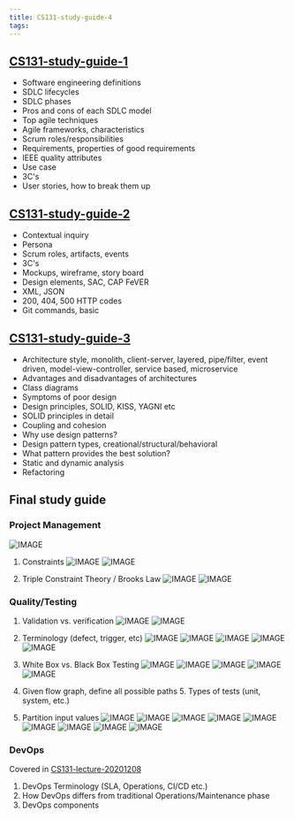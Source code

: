 ```yaml
---
title: CS131-study-guide-4
tags: 
---
```


## [CS131-study-guide-1](/CS131/CS131-study-guide-1)

- Software engineering definitions
- SDLC lifecycles
- SDLC phases
- Pros and cons of each SDLC model
- Top agile techniques
- Agile frameworks, characteristics
- Scrum roles/responsibilities
- Requirements, properties of good requirements
- IEEE quality attributes
- Use case
- 3C's
- User stories, how to break them up

## [CS131-study-guide-2](/CS131/CS131-study-guide-2)

- Contextual inquiry
- Persona
- Scrum roles, artifacts, events
- 3C's
- Mockups, wireframe, story board
- Design elements, SAC, CAP FeVER
- XML, JSON
- 200, 404, 500 HTTP codes
- Git commands, basic

## [CS131-study-guide-3](/CS131/CS131-study-guide-3)

- Architecture style, monolith, client-server, layered, pipe/filter, event driven, model-view-controller, service based, microservice
- Advantages and disadvantages of architectures
- Class diagrams
- Symptoms of poor design
- Design principles, SOLID, KISS, YAGNI etc
- SOLID principles in detail
- Coupling and cohesion
- Why use design patterns?
- Design pattern types, creational/structural/behavioral
- What pattern provides the best solution?
- Static and dynamic analysis
- Refactoring

## Final study guide

### Project Management

![IMAGE](/FBC2F7DA1FD849BDA862F565E22C2BF3.jpg)

1. Constraints
  ![IMAGE](/7C48D76722C2E170E37C8E4786C0F6CC.jpg)
  ![IMAGE](/B09E2DF2864A2A1AA043B17D17308400.jpg)

2. Triple Constraint Theory / Brooks Law
  ![IMAGE](/169B95EFBBED1A759E948B5F0280B3C5.jpg)
  ![IMAGE](/381C4C408FD0B69FF25D8226443EEA6C.jpg)

### Quality/Testing

1. Validation vs. verification
  ![IMAGE](/118E3D6B84E3B6B9C1C2E2557C19476F.jpg)
  ![IMAGE](/042686EE0A3F9CADC846009AAD980057.jpg)

2. Terminology (defect, trigger, etc)
  ![IMAGE](/9311403094859360A6AA3B664AC0FFFB.jpg)
  ![IMAGE](/9ABF9F7FEE008FB82A8D2028463D5588.jpg)
  ![IMAGE](/2F5F1AB0A8D58C3293CB50A293ED0B1C.jpg)
  ![IMAGE](/3241FC02DDD0FBDF0547C1421FD88CA2.jpg)
  ![IMAGE](/E51D6659948B771AC53513E2ED46A9F7.jpg)

3. White Box vs. Black Box Testing
  ![IMAGE](/830146D803F1AA9B214ACB0A330AF321.jpg)
  ![IMAGE](/A56A4C58A81F58E34A28017AEA857D13.jpg)
  ![IMAGE](/3BC3694DEB162150A7D3A18CAC084403.jpg)
  ![IMAGE](/7FF5AB630FA187E4547F43D7C042FD74.jpg)
  ![IMAGE](/E4F7BD22AB13C64874EDFECB07BAF942.jpg)

4. Given flow graph, define all possible paths 5. Types of tests (unit, system, etc.)


6. Partition input values
  ![IMAGE](/554FEC4BB64F05E0098B1B38D3A321F1.jpg)
  ![IMAGE](/966AE94AD650A99D3A67CCFDDC45CB4F.jpg)
  ![IMAGE](/3A6E036FF09AF9DD11C9581C88384447.jpg)
  ![IMAGE](/CD8E7B2EA5083446C114ED33E7DFD8F8.jpg)
  ![IMAGE](/B5BA602A432CDB1B4D442702B07768A8.jpg)
  ![IMAGE](/2AE588B5CA607303492345904A35D619.jpg)
  ![IMAGE](/B2A8617342B779B34DCC5BC8C3D376C9.jpg)
  ![IMAGE](/B47E154A9B8C3225EF66261D7EAA4986.jpg)
  ![IMAGE](/ADCA3E914510AF4620FFC5CA9E2046CE.jpg)

### DevOps

Covered in [CS131-lecture-20201208](/CS131/CS131-lecture-20201208)

1. DevOps Terminology (SLA, Operations, CI/CD etc.)
2. How DevOps differs from traditional Operations/Maintenance phase
3. DevOps components
